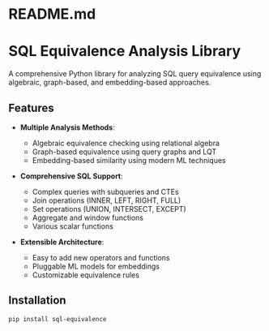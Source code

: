 # README.md
# SQL Equivalence Analysis Library

A comprehensive Python library for analyzing SQL query equivalence using algebraic, graph-based, and embedding-based approaches.

## Features

- **Multiple Analysis Methods**:
  - Algebraic equivalence checking using relational algebra
  - Graph-based equivalence using query graphs and LQT
  - Embedding-based similarity using modern ML techniques

- **Comprehensive SQL Support**:
  - Complex queries with subqueries and CTEs
  - Join operations (INNER, LEFT, RIGHT, FULL)
  - Set operations (UNION, INTERSECT, EXCEPT)
  - Aggregate and window functions
  - Various scalar functions

- **Extensible Architecture**:
  - Easy to add new operators and functions
  - Pluggable ML models for embeddings
  - Customizable equivalence rules

## Installation

```bash
pip install sql-equivalence